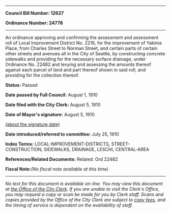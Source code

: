 

********

**Council Bill Number: 12627**
   
**Ordinance Number: 24778**
********

 An ordinance approving and confirming the assessment and assessment roll of Local Improvement District No. 2216, for the improvement of Yakima Place, from Charles Street to Norman Street, and certain parts of certain other streets and avenues all in the City of Seattle, by constructing concrete sidewalks and providing for the necessary surface drainage, under Ordinance No. 22482 and levying and assessing the amounts thereof against each parcel of land and part thereof shown in said roll, and providing for the collection thereof.

**Status:** Passed
   
**Date passed by Full Council:** August 1, 1910
   
**Date filed with the City Clerk:** August 5, 1910
   
**Date of Mayor's signature:** August 5, 1910
   
[(about the signature date)](/~public/approvaldate.htm)
   
   
   
**Date introduced/referred to committee:** July 25, 1910
   
   
**Index Terms:** LOCAL-IMPROVEMENT-DISTRICTS, STREET-CONSTRUCTION, SIDEWALKS, DRAINAGE, LESCHI, CENTRAL-AREA

**References/Related Documents:** Related: Ord 22482

**Fiscal Note:**_(No fiscal note available at this time)_
********

_No text for this document is available on-line. You may view this document at [the Office of the City Clerk](http://www.seattle.gov/leg/clerk/contactUs.htm). If you are unable to visit the Clerk's Office, you may request a copy or scan be made for you by Clerk staff. Scans and copies provided by the Office of the City Clerk are subject to [copy fees](http://clerk.seattle.gov/~public/clerkfees.htm), and the timing of service is dependent on the availability of staff._

